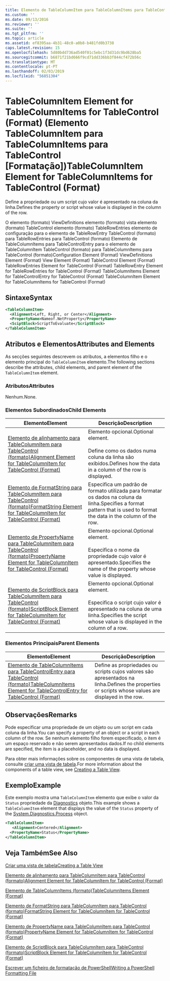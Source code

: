 ```yaml
---
title: Elemento de TableColumnItem para TableColumnItems para TableControl (formato) | Documentos da Microsoft
ms.custom: ''
ms.date: 09/13/2016
ms.reviewer: ''
ms.suite: ''
ms.tgt_pltfrm: ''
ms.topic: article
ms.assetid: ef8395aa-4b31-48c0-a0b8-b481fd0b3738
caps.latest.revision: 15
ms.openlocfilehash: 5d80bdd736ad540f01c5ebc1f3d31dc9bd628ba5
ms.sourcegitcommit: b6871f21bd666f9cd71dd336bb3f844cf472b56c
ms.translationtype: MT
ms.contentlocale: pt-PT
ms.lasthandoff: 02/03/2019
ms.locfileid: "56851304"
---
```

# <a name="tablecolumnitem-element-for-tablecolumnitems-for-tablecontrol-format"></a><span data-ttu-id="45a58-102">TableColumnItem Element for TableColumnItems for TableControl (Format) (Elemento TableColumnItem para TableColumnItems para TableControl [Formatação])</span><span class="sxs-lookup"><span data-stu-id="45a58-102">TableColumnItem Element for TableColumnItems for TableControl (Format)</span></span>

<span data-ttu-id="45a58-103">Define a propriedade ou um script cujo valor é apresentado na coluna da linha.</span><span class="sxs-lookup"><span data-stu-id="45a58-103">Defines the property or script whose value is displayed in the column of the row.</span></span>

<span data-ttu-id="45a58-104">O elemento (formato) ViewDefinitions elemento (formato) vista elemento (formato) TableControl elemento (formato) TableRowEntries elemento de configuração para o elemento de TableRowEntry TableControl (formato) para TableRowEntries para TableControl (formato) Elemento de TableColumnItems para TableControlEntry para o elemento de TableColumnItem TableControl (formato) para TableColumnItems para TableControl (formato)</span><span class="sxs-lookup"><span data-stu-id="45a58-104">Configuration Element (Format) ViewDefinitions Element (Format) View Element (Format) TableControl Element (Format) TableRowEntries Element for TableControl (Format) TableRowEntry Element for TableRowEntries for TableControl (Format) TableColumnItems Element for TableControlEntry for TableControl (Format) TableColumnItem Element for TableColumnItems for TableControl (Format)</span></span>

## <a name="syntax"></a><span data-ttu-id="45a58-105">Sintaxe</span><span class="sxs-lookup"><span data-stu-id="45a58-105">Syntax</span></span>

```xml
<TableColumnItem>
  <Alignment>Left, Right, or Center</Alignment>
  <PropertyName>Nameof.NetProperty</PropertyName>
  <SciptBlock>ScriptToEvaluate</ScriptBlock>
</TableColumnItem>
```

## <a name="attributes-and-elements"></a><span data-ttu-id="45a58-106">Atributos e Elementos</span><span class="sxs-lookup"><span data-stu-id="45a58-106">Attributes and Elements</span></span>

<span data-ttu-id="45a58-107">As secções seguintes descrevem os atributos, a elementos filho e o elemento principal do `TableColumnItem` elemento.</span><span class="sxs-lookup"><span data-stu-id="45a58-107">The following sections describe the attributes, child elements, and parent element of the `TableColumnItem` element.</span></span>

### <a name="attributes"></a><span data-ttu-id="45a58-108">Atributos</span><span class="sxs-lookup"><span data-stu-id="45a58-108">Attributes</span></span>

<span data-ttu-id="45a58-109">Nenhum.</span><span class="sxs-lookup"><span data-stu-id="45a58-109">None.</span></span>

### <a name="child-elements"></a><span data-ttu-id="45a58-110">Elementos Subordinados</span><span class="sxs-lookup"><span data-stu-id="45a58-110">Child Elements</span></span>

|<span data-ttu-id="45a58-111">Elemento</span><span class="sxs-lookup"><span data-stu-id="45a58-111">Element</span></span>|<span data-ttu-id="45a58-112">Descrição</span><span class="sxs-lookup"><span data-stu-id="45a58-112">Description</span></span>|
|-------------|-----------------|
|[<span data-ttu-id="45a58-113">Elemento de alinhamento para TableColumnItem para TableControl (formato)</span><span class="sxs-lookup"><span data-stu-id="45a58-113">Alignment Element for TableColumnItem for TableControl (Format)</span></span>](./alignment-element-for-tablecolumnitem-for-tablecontrol-format.md)|<span data-ttu-id="45a58-114">Elemento opcional.</span><span class="sxs-lookup"><span data-stu-id="45a58-114">Optional element.</span></span><br /><br /> <span data-ttu-id="45a58-115">Define como os dados numa coluna da linha são exibidos.</span><span class="sxs-lookup"><span data-stu-id="45a58-115">Defines how the data in a column of the row is displayed.</span></span>|
|[<span data-ttu-id="45a58-116">Elemento de FormatString para TableColumnItem para TableControl (formato)</span><span class="sxs-lookup"><span data-stu-id="45a58-116">FormatString Element for TableColumnItem for TableControl (Format)</span></span>](./formatstring-element-for-tablecolumnitem-for-tablecontrol-format.md)|<span data-ttu-id="45a58-117">Especifica um padrão de formato utilizada para formatar os dados na coluna da linha.</span><span class="sxs-lookup"><span data-stu-id="45a58-117">Specifies a format pattern that is used to format the data in the column of the row.</span></span>|
|[<span data-ttu-id="45a58-118">Elemento de PropertyName para TableColumnItem para TableControl (formato)</span><span class="sxs-lookup"><span data-stu-id="45a58-118">PropertyName Element for TableColumnItem for TableControl (Format)</span></span>](./propertyname-element-for-tablecolumnitem-for-tablecontrol-format.md)|<span data-ttu-id="45a58-119">Elemento opcional.</span><span class="sxs-lookup"><span data-stu-id="45a58-119">Optional element.</span></span><br /><br /> <span data-ttu-id="45a58-120">Especifica o nome da propriedade cujo valor é apresentado.</span><span class="sxs-lookup"><span data-stu-id="45a58-120">Specifies the name of the property whose value is displayed.</span></span>|
|[<span data-ttu-id="45a58-121">Elemento de ScriptBlock para TableColumnItem para TableControl (formato)</span><span class="sxs-lookup"><span data-stu-id="45a58-121">ScriptBlock Element for TableColumnItem for TableControl (Format)</span></span>](./scriptblock-element-for-tablecolumnitem-for-tablecontrol-format.md)|<span data-ttu-id="45a58-122">Elemento opcional.</span><span class="sxs-lookup"><span data-stu-id="45a58-122">Optional element.</span></span><br /><br /> <span data-ttu-id="45a58-123">Especifica o script cujo valor é apresentado na coluna de uma linha.</span><span class="sxs-lookup"><span data-stu-id="45a58-123">Specifies the script whose value is displayed in the column of a row.</span></span>|

### <a name="parent-elements"></a><span data-ttu-id="45a58-124">Elementos Principais</span><span class="sxs-lookup"><span data-stu-id="45a58-124">Parent Elements</span></span>

|<span data-ttu-id="45a58-125">Elemento</span><span class="sxs-lookup"><span data-stu-id="45a58-125">Element</span></span>|<span data-ttu-id="45a58-126">Descrição</span><span class="sxs-lookup"><span data-stu-id="45a58-126">Description</span></span>|
|-------------|-----------------|
|[<span data-ttu-id="45a58-127">Elemento de TableColumnItems para TableControlEntry para TableControl (formato)</span><span class="sxs-lookup"><span data-stu-id="45a58-127">TableColumnItems Element for TableControlEntry for TableControl (Format)</span></span>](./tablecolumnitems-element-for-tablerowentry-for-tablecontrol-format.md)|<span data-ttu-id="45a58-128">Define as propriedades ou scripts cujos valores são apresentados na linha.</span><span class="sxs-lookup"><span data-stu-id="45a58-128">Defines the properties or scripts whose values are displayed in the row.</span></span>|

## <a name="remarks"></a><span data-ttu-id="45a58-129">Observações</span><span class="sxs-lookup"><span data-stu-id="45a58-129">Remarks</span></span>

<span data-ttu-id="45a58-130">Pode especificar uma propriedade de um objeto ou um script em cada coluna da linha.</span><span class="sxs-lookup"><span data-stu-id="45a58-130">You can specify a property of an object or a script in each column of the row.</span></span> <span data-ttu-id="45a58-131">Se nenhum elemento filho forem especificado, o item é um espaço reservado e não serem apresentados dados.</span><span class="sxs-lookup"><span data-stu-id="45a58-131">If no child elements are specified, the item is a placeholder, and no data is displayed.</span></span>

<span data-ttu-id="45a58-132">Para obter mais informações sobre os componentes de uma vista de tabela, consulte [criar uma vista de tabela](./creating-a-table-view.md).</span><span class="sxs-lookup"><span data-stu-id="45a58-132">For more information about the components of a table view, see [Creating a Table View](./creating-a-table-view.md).</span></span>

## <a name="example"></a><span data-ttu-id="45a58-133">Exemplo</span><span class="sxs-lookup"><span data-stu-id="45a58-133">Example</span></span>

<span data-ttu-id="45a58-134">Este exemplo mostra uma `TableColumnItem` elemento que exibe o valor da `Status` propriedade da [Diagnostics](/dotnet/api/System.Diagnostics.Process) objeto.</span><span class="sxs-lookup"><span data-stu-id="45a58-134">This example shows a `TableColumnItem` element that displays the value of the `Status` property of the [System.Diagnostics.Process](/dotnet/api/System.Diagnostics.Process) object.</span></span>

```xml
<TableColumnItem>
   <Alignment>Centered</Alignment>
  <PropertyName>Status</PropertyName>
</TableColumnItem>

```

## <a name="see-also"></a><span data-ttu-id="45a58-135">Veja Também</span><span class="sxs-lookup"><span data-stu-id="45a58-135">See Also</span></span>

[<span data-ttu-id="45a58-136">Criar uma vista de tabela</span><span class="sxs-lookup"><span data-stu-id="45a58-136">Creating a Table View</span></span>](./creating-a-table-view.md)

[<span data-ttu-id="45a58-137">Elemento de alinhamento para TableColumnItem para TableControl (formato)</span><span class="sxs-lookup"><span data-stu-id="45a58-137">Alignment Element for TableColumnItem for TableControl (Format)</span></span>](./alignment-element-for-tablecolumnitem-for-tablecontrol-format.md)

[<span data-ttu-id="45a58-138">Elemento de TableColumnItems (formato)</span><span class="sxs-lookup"><span data-stu-id="45a58-138">TableColumnItems Element (Format)</span></span>](./tablecolumnitems-element-for-tablerowentry-for-tablecontrol-format.md)

[<span data-ttu-id="45a58-139">Elemento de FormatString para TableColumnItem para TableControl (formato)</span><span class="sxs-lookup"><span data-stu-id="45a58-139">FormatString Element for TableColumnItem for TableControl (Format)</span></span>](./formatstring-element-for-tablecolumnitem-for-tablecontrol-format.md)

[<span data-ttu-id="45a58-140">Elemento de PropertyName para TableColumnItem para TableControl (formato)</span><span class="sxs-lookup"><span data-stu-id="45a58-140">PropertyName Element for TableColumnItem for TableControl (Format)</span></span>](./propertyname-element-for-tablecolumnitem-for-tablecontrol-format.md)

[<span data-ttu-id="45a58-141">Elemento de ScriptBlock para TableColumnItem para TableControl (formato)</span><span class="sxs-lookup"><span data-stu-id="45a58-141">ScriptBlock Element for TableColumnItem for TableControl (Format)</span></span>](./scriptblock-element-for-tablecolumnitem-for-tablecontrol-format.md)

[<span data-ttu-id="45a58-142">Escrever um ficheiro de formatação de PowerShell</span><span class="sxs-lookup"><span data-stu-id="45a58-142">Writing a PowerShell Formatting File</span></span>](./writing-a-powershell-formatting-file.md)
